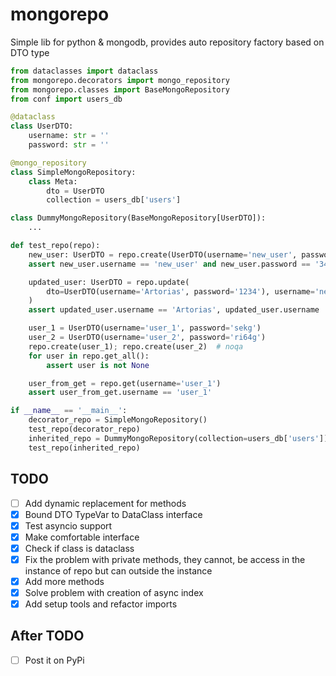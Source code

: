 # mongorepo
Simple lib for python &amp; mongodb, provides auto repository factory based on DTO type
```python
from dataclasses import dataclass
from mongorepo.decorators import mongo_repository
from mongorepo.classes import BaseMongoRepository
from conf import users_db

@dataclass
class UserDTO:
    username: str = ''
    password: str = ''

@mongo_repository
class SimpleMongoRepository:
    class Meta:
        dto = UserDTO
        collection = users_db['users']

class DummyMongoRepository(BaseMongoRepository[UserDTO]):
    ...

def test_repo(repo):
    new_user: UserDTO = repo.create(UserDTO(username='new_user', password='34666'))
    assert new_user.username == 'new_user' and new_user.password == '34666'

    updated_user: UserDTO = repo.update(
        dto=UserDTO(username='Artorias', password='1234'), username='new_user'
    )
    assert updated_user.username == 'Artorias', updated_user.username

    user_1 = UserDTO(username='user_1', password='sekg')
    user_2 = UserDTO(username='user_2', password='ri64g')
    repo.create(user_1); repo.create(user_2)  # noqa
    for user in repo.get_all():
        assert user is not None

    user_from_get = repo.get(username='user_1')
    assert user_from_get.username == 'user_1'

if __name__ == '__main__':
    decorator_repo = SimpleMongoRepository()
    test_repo(decorator_repo)
    inherited_repo = DummyMongoRepository(collection=users_db['users'])
    test_repo(inherited_repo)
```


## TODO
- [ ] Add dynamic replacement for methods
- [x] Bound DTO TypeVar to DataClass interface
- [x] Test asyncio support
- [x] Make comfortable interface
- [x] Check if class is dataclass
- [x] Fix the problem with private methods, they cannot, be access in the instance of repo but can outside the instance
- [x] Add more methods
- [x] Solve problem with creation of async index
- [x] Add setup tools and refactor imports

## After TODO
- [ ] Post it on PyPi

